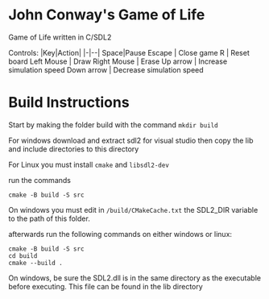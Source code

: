 # John Conway's Game of Life
Game of Life written in C/SDL2

Controls:
|Key|Action|
|-|--|
Space|Pause
Escape | Close game
R | Reset board
Left Mouse | Draw
Right Mouse | Erase
Up arrow | Increase simulation speed
Down arrow | Decrease simulation speed



# Build Instructions
Start by making the folder build with the command `mkdir build`

For windows download and extract sdl2 for visual studio then copy the lib and include directories to this directory 

For Linux you must install `cmake` and `libsdl2-dev`

run the commands

```
cmake -B build -S src
```

On windows you must edit in `/build/CMakeCache.txt` the SDL2_DIR variable to the path of this folder.

afterwards run the following commands on either windows or linux:
```
cmake -B build -S src
cd build
cmake --build .
```

On windows, be sure the SDL2.dll is in the same directory as the executable before executing. This file can be found in the lib directory